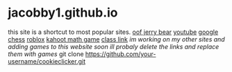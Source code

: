 # jacobby1.github.io

this site is a shortcut to most popular sites. 
[oof jerry bear](https://oofjerrybear.github.io/ATLGames/projects)
[youtube](https://www.youtube.com)
[google](https://www.google.com)
[chess](https://www.chess.com)
[roblox](https://www.roblox.com)
[kahoot math game](https://kahoot.it)
[class link](https://launchpad.classlink.com/lwsd)
_im working on my other sites and adding games to this website soon ill probaly delete the links and replace them with games_
git clone https://github.com/your-username/cookieclicker.git
